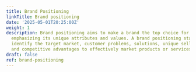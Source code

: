 ```yaml
---
title: Brand Positioning
linkTitle: Brand positioning
date: '2025-05-01T20:25:00Z'
weight: 1
description: Brand positioning aims to make a brand the top choice for consumers by
  emphasizing its unique attributes and values. A brand positioning statement should
  identify the target market, customer problems, solutions, unique selling propositions,
  and competitive advantages to effectively market products or services.
draft: false
ref: brand-positioning
---
```


